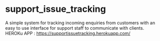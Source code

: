 # support_issue_tracking
A simple system for tracking incoming enquiries from customers with an easy to use interface for support staff to communicate with clients.
<br>
HEROKu APP :
<a href="https://supportissuetracking.herokuapp.com/">https://supportissuetracking.herokuapp.com/</a>
